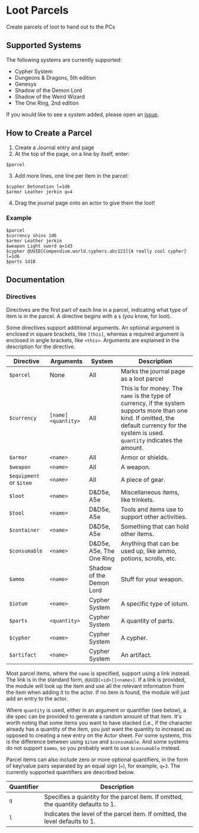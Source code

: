 # Loot Parcels

Create parcels of loot to hand out to the PCs

## Supported Systems

The following systems are currently supported:

* Cypher System
* Dungeons & Dragons, 5th edition
* Genesys
* Shadow of the Demon Lord
* Shadow of the Weird Wizard
* The One Ring, 2nd edition

If you would like to see a system added, please open an [issue](https://github.com/sweetrpg/lootparcels-foundryvtt/issues).

## How to Create a Parcel

1. Create a Journal entry and page
2. At the top of the page, on a line by itself, enter:
```
$parcel
```
3. Add more lines, one line per item in the parcel:
```
$cypher Detonation l=1d6
$armor Leather jerkin q=4
```
4. Drag the journal page onto an actor to give them the loot!

### Example

```
$parcel
$currency shins 1d6
$armor Leather jerkin
$weapon Light sword q=1d3
$cypher @UUID[Compendium.world.cyphers.abc123]{A really cool cypher} l=1d6
$parts 1d10
```

## Documentation

### Directives

Directives are the first part of each line in a parcel, indicating what type of item is in the parcel.
A directive begins with a `$` (you know, for loot).

Some directives support additional arguments. An optional argument is enclosed in square brackets, like `[this]`,
whereas a required argument is enclosed in angle brackets, like `<this>`. Arguments are explained in the
description for the directive.

| Directive | Arguments | System | Description |
| - | - | - | - |
| `$parcel` | None | All | Marks the journal page as a loot parcel |
| `$currency` | `[name] <quantity>` | All | This is for money. The `name` is the type of currency, if the system supports more than one kind. If omitted, the default currency for the system is used. `quantity` indicates the amount. |
| `$armor` | `<name>` | All | Armor or shields. |
| `$weapon` | `<name>` | All | A weapon. |
| `$equipment` or `$item` | `<name>` | All | A piece of gear. |
| `$loot` | `<name>` | D&D5e, A5e | Miscellaneous items, like trinkets. |
| `$tool` | `<name>` | D&D5e, A5e | Tools and items use to support other activities. |
| `$container` | `<name>` | D&D5e, A5e | Something that can hold other items. |
| `$consumable` | `<name>` | D&D5e, A5e, The One Ring | Anything that can be used up, like ammo, potions, scrolls, etc. |
| `$ammo` | `<name>` | Shadow of the Demon Lord | Stuff for your weapon. |
| `$iotum` | `<name>` | Cypher System | A specific type of iotum. |
| `$parts` | `<quantity>` | Cypher System | A quantity of parts. |
| `$cypher` | `<name>` | Cypher System | A cypher. |
| `$artifact` | `<name>` | Cypher System | An artifact. |

Most parcel items, where the `name` is specified, support using a link instead. The link is in the standard form,
`@UUID[<id>]{<name>}`. If a link is provided, the module will look up the item and use all the relevant information
from the item when adding it to the actor. If no item is found, the module will just add an entry to the actor.

Where `quantity` is used, either in an argument or quantifier (see below), a die spec can be provided to generate
a random amount of that item. It's worth noting that some items you want to have stacked (i.e., if the character already
has a quantity of the item, you just want the quantity to increase) as opposed to creating a new entry on the Actor
sheet. For some systems, this is the difference between using `$item` and `$consumable`. And some systems do not support
`$ammo`, so you probably want to use `$consumable` instead.

Parcel items can also include zero or more optional quantifiers, in the form of key/value pairs separated by an
equal sign (`=`), for example, `q=3`. The currently supported quantifiers are described below.

| Quantifier | Description |
| - | - |
| `q` | Specifies a quantity for the parcel item. If omitted, the quantity defaults to 1. |
| `l` | Indicates the level of the parcel item. If omitted, the level defaults to 1. |
